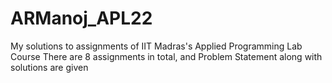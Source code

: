 # ARManoj_APL22
My solutions to assignments of IIT Madras's Applied Programming Lab Course
There are 8 assignments in total, and Problem Statement along with solutions are given
